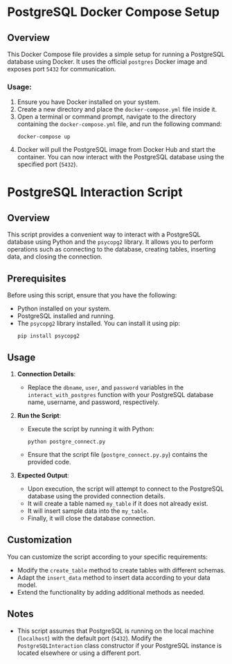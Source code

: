 # PostgreSQL Docker Compose Setup

## Overview
This Docker Compose file provides a simple setup for running a PostgreSQL database using Docker. It uses the official `postgres` Docker image and exposes port `5432` for communication.

### Usage:
1. Ensure you have Docker installed on your system.
2. Create a new directory and place the `docker-compose.yml` file inside it.
3. Open a terminal or command prompt, navigate to the directory containing the `docker-compose.yml` file, and run the following command:
     ```
    docker-compose up
    ```
4. Docker will pull the PostgreSQL image from Docker Hub and start the container. You can now interact with the PostgreSQL database using the specified port (`5432`).



# PostgreSQL Interaction Script

## Overview
This script provides a convenient way to interact with a PostgreSQL database using Python and the `psycopg2` library. It allows you to perform operations such as connecting to the database, creating tables, inserting data, and closing the connection.

## Prerequisites
Before using this script, ensure that you have the following:

- Python installed on your system.
- PostgreSQL installed and running.
- The `psycopg2` library installed. You can install it using pip:
  ```
  pip install psycopg2
  ```

## Usage
1. **Connection Details**:
   - Replace the `dbname`, `user`, and `password` variables in the `interact_with_postgres` function with your PostgreSQL database name, username, and password, respectively.

2. **Run the Script**:
   - Execute the script by running it with Python:
     ```
     python postgre_connect.py
     ```
   - Ensure that the script file (`postgre_connect.py.py`) contains the provided code.

3. **Expected Output**:
   - Upon execution, the script will attempt to connect to the PostgreSQL database using the provided connection details.
   - It will create a table named `my_table` if it does not already exist.
   - It will insert sample data into the `my_table`.
   - Finally, it will close the database connection.

## Customization
You can customize the script according to your specific requirements:
- Modify the `create_table` method to create tables with different schemas.
- Adapt the `insert_data` method to insert data according to your data model.
- Extend the functionality by adding additional methods as needed.

## Notes
- This script assumes that PostgreSQL is running on the local machine (`localhost`) with the default port (`5432`). Modify the `PostgreSQLInteraction` class constructor if your PostgreSQL instance is located elsewhere or using a different port.
